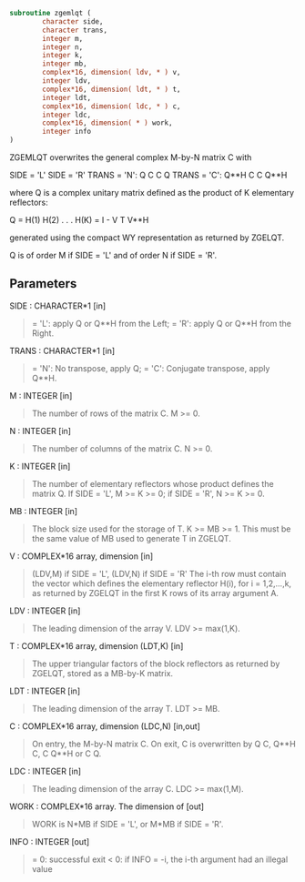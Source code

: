 ```fortran
subroutine zgemlqt (
        character side,
        character trans,
        integer m,
        integer n,
        integer k,
        integer mb,
        complex*16, dimension( ldv, * ) v,
        integer ldv,
        complex*16, dimension( ldt, * ) t,
        integer ldt,
        complex*16, dimension( ldc, * ) c,
        integer ldc,
        complex*16, dimension( * ) work,
        integer info
)
```

ZGEMLQT overwrites the general complex M-by-N matrix C with

SIDE = 'L'     SIDE = 'R'
TRANS = 'N':      Q C            C Q
TRANS = 'C':   Q\*\*H C            C Q\*\*H

where Q is a complex unitary matrix defined as the product of K
elementary reflectors:

Q = H(1) H(2) . . . H(K) = I - V T V\*\*H

generated using the compact WY representation as returned by ZGELQT.

Q is of order M if SIDE = 'L' and of order N  if SIDE = 'R'.

## Parameters
SIDE : CHARACTER\*1 [in]
> = 'L': apply Q or Q\*\*H from the Left;
> = 'R': apply Q or Q\*\*H from the Right.

TRANS : CHARACTER\*1 [in]
> = 'N':  No transpose, apply Q;
> = 'C':  Conjugate transpose, apply Q\*\*H.

M : INTEGER [in]
> The number of rows of the matrix C. M >= 0.

N : INTEGER [in]
> The number of columns of the matrix C. N >= 0.

K : INTEGER [in]
> The number of elementary reflectors whose product defines
> the matrix Q.
> If SIDE = 'L', M >= K >= 0;
> if SIDE = 'R', N >= K >= 0.

MB : INTEGER [in]
> The block size used for the storage of T.  K >= MB >= 1.
> This must be the same value of MB used to generate T
> in ZGELQT.

V : COMPLEX\*16 array, dimension [in]
> (LDV,M) if SIDE = 'L',
> (LDV,N) if SIDE = 'R'
> The i-th row must contain the vector which defines the
> elementary reflector H(i), for i = 1,2,...,k, as returned by
> ZGELQT in the first K rows of its array argument A.

LDV : INTEGER [in]
> The leading dimension of the array V. LDV >= max(1,K).

T : COMPLEX\*16 array, dimension (LDT,K) [in]
> The upper triangular factors of the block reflectors
> as returned by ZGELQT, stored as a MB-by-K matrix.

LDT : INTEGER [in]
> The leading dimension of the array T.  LDT >= MB.

C : COMPLEX\*16 array, dimension (LDC,N) [in,out]
> On entry, the M-by-N matrix C.
> On exit, C is overwritten by Q C, Q\*\*H C, C Q\*\*H or C Q.

LDC : INTEGER [in]
> The leading dimension of the array C. LDC >= max(1,M).

WORK : COMPLEX\*16 array. The dimension of [out]
> WORK is N\*MB if SIDE = 'L', or  M\*MB if SIDE = 'R'.

INFO : INTEGER [out]
> = 0:  successful exit
> < 0:  if INFO = -i, the i-th argument had an illegal value
